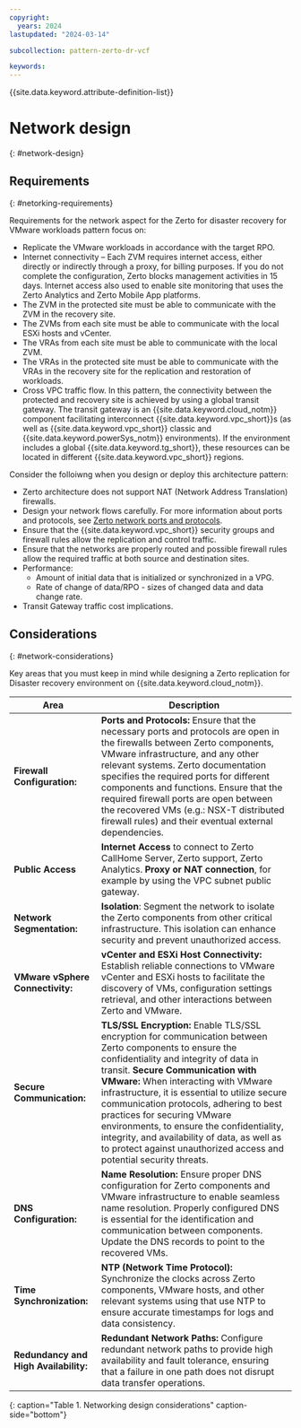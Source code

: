 ```yaml
---
copyright:
  years: 2024
lastupdated: "2024-03-14"

subcollection: pattern-zerto-dr-vcf

keywords:
---
```

{{site.data.keyword.attribute-definition-list}}

# Network design
{: #network-design}

## Requirements
{: #netorking-requirements}

Requirements for the network aspect for the Zerto for disaster recovery for VMware workloads pattern focus on:

- Replicate the VMware workloads in accordance with the target RPO.
- Internet connectivity – Each ZVM requires internet access, either directly or indirectly through a proxy, for billing purposes. If you do not complete the configuration, Zerto blocks management activities in 15 days. Internet access also used to enable site monitoring that uses the Zerto Analytics and Zerto Mobile App platforms.
- The ZVM in the protected site must be able to communicate with the ZVM in the recovery site.
- The ZVMs from each site must be able to communicate with the local ESXi hosts and vCenter.
- The VRAs from each site must be able to communicate with the local ZVM.
- The VRAs in the protected site must be able to communicate with the VRAs in the recovery site for the replication and restoration of workloads.
- Cross VPC traffic flow. In this pattern, the connectivity between the protected and recovery site is achieved by using a global transit gateway. The transit gateway is an {{site.data.keyword.cloud_notm}} component facilitating interconnect {{site.data.keyword.vpc_short}}s (as well as {{site.data.keyword.vpc_short}} classic and {{site.data.keyword.powerSys_notm}} environments). If the environment includes a global {{site.data.keyword.tg_short}}, these resources can be located in different {{site.data.keyword.vpc_short}} regions.

Consider the folloiwng when you design or deploy this architecture pattern:

- Zerto architecture does not support NAT (Network Address Translation) firewalls.
- Design your network flows carefully. For more information about ports and protocols, see [Zerto network ports and protocols](https://help.zerto.com/bundle/Admin.VC.HTML.90/page/Port_Usage.htm).
- Ensure that the {{site.data.keyword.vpc_short}} security groups and firewall rules allow the replication and control traffic.
- Ensure that the networks are properly routed and possible firewall rules allow the required traffic at both source and destination sites.
- Performance:
   - Amount of initial data that is initialized or synchronized in a VPG.
   - Rate of change of data/RPO - sizes of changed data and data change rate.
- Transit Gateway traffic cost implications.

## Considerations
{: #network-considerations}

Key areas that you must keep in mind while designing a Zerto replication for Disaster recovery environment on {{site.data.keyword.cloud_notm}}.

| **Area**                                                                                                                                                                                      | **Description**                                                                                                                                                                                                                                                                                                                                                                                                                                |
| --------------------------------------------------------------------------------------------------------------------------------------------------------------------------------------------------- | ---------------------------------------------------------------------------------------------------------------------------------------------------------------------------------------------------------------------------------------------------------------------------------------------------------------------------------------------------------------------------------------------------------------------------------------------------- |
| **Firewall Configuration:**                                                                                                                                                                   | **Ports and Protocols:** Ensure that the necessary ports and protocols are open in the firewalls between Zerto components, VMware infrastructure, and any other relevant systems. Zerto documentation specifies the required ports for different components and functions. Ensure that the required firewall ports are open between the recovered VMs (e.g.: NSX-T distributed firewall rules) and their eventual external dependencies. |
| **Public Access**                                                                                                                                                                       |**Internet Access** to connect to Zerto CallHome Server, Zerto support, Zerto Analytics. **Proxy or NAT connection**, for example by using the VPC subnet public gateway. |                                                                                                                                                                                                                                                                                                                                                                                                                                                      |
| **Network Segmentation:**                                                                                                                                                                     | **Isolation**: Segment the network to isolate the Zerto components from other critical infrastructure. This isolation can enhance security and prevent unauthorized access.                                                                                                                                                                                                                                                                              |
| **VMware vSphere Connectivity:**                                                                                                                                                              | **vCenter and ESXi Host Connectivity:** Establish reliable connections to VMware vCenter and ESXi hosts to facilitate the discovery of VMs, configuration settings retrieval, and other interactions between Zerto and VMware.                                                                                                                                                                                                                 |
| **Secure Communication:**                                                                                                                                                                     | **TLS/SSL Encryption:** Enable TLS/SSL encryption for communication between Zerto components to ensure the confidentiality and integrity of data in transit. **Secure Communication with VMware:** When interacting with VMware infrastructure, it is essential to utilize secure communication protocols, adhering to best practices for securing VMware environments, to ensure the confidentiality, integrity, and availability of data, as well as to protect against unauthorized access and potential security threats.                                                                                          |
| **DNS Configuration:**                                                                                                                                                                        | **Name Resolution:** Ensure proper DNS configuration for Zerto components and VMware infrastructure to enable seamless name resolution. Properly configured DNS is essential for the identification and communication between components. Update the DNS records to point to the recovered VMs.                                                                                                                                                                   |
| **Time Synchronization:**                                                                                                                                                                     | **NTP (Network Time Protocol):** Synchronize the clocks across Zerto components, VMware hosts, and other relevant systems using that use NTP to ensure accurate timestamps for logs and data consistency.                                                                                                                                                                                                                                               |
| **Redundancy and High Availability:**                                                                                                                                                         | **Redundant Network Paths:** Configure redundant network paths to provide high availability and fault tolerance, ensuring that a failure in one path does not disrupt data transfer operations.                                                                                                                                                                                                                                                |
{: caption="Table 1. Networking design considerations" caption-side="bottom"}
